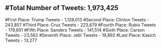 #Total Number of Tweets: 1,973,425 
---
#First Place: Trump Tweets - 1,128,013
#Second Place: Clinton Tweets - 243,857
#Third Place: Cruz Tweets - 223,679
#Fourth Place: Rubio Tweets - 179,651
#Fifth Place: Sanders Tweets - 141,514
#Sixth Place: Carson Tweets - 23,562
#Seventh Place: Jeb! Tweets - 19,892
#Last Place: Kasich Tweets - 13,277
